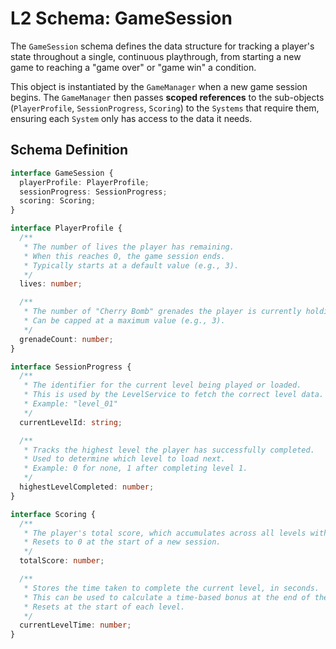 # L2 Schema: GameSession

The `GameSession` schema defines the data structure for tracking a player's state throughout a single, continuous playthrough, from starting a new game to reaching a "game over" or "game win" a condition.

This object is instantiated by the `GameManager` when a new game session begins. The `GameManager` then passes **scoped references** to the sub-objects (`PlayerProfile`, `SessionProgress`, `Scoring`) to the `Systems` that require them, ensuring each `System` only has access to the data it needs.

## Schema Definition

```typescript
interface GameSession {
  playerProfile: PlayerProfile;
  sessionProgress: SessionProgress;
  scoring: Scoring;
}

interface PlayerProfile {
  /**
   * The number of lives the player has remaining.
   * When this reaches 0, the game session ends.
   * Typically starts at a default value (e.g., 3).
   */
  lives: number;

  /**
   * The number of "Cherry Bomb" grenades the player is currently holding.
   * Can be capped at a maximum value (e.g., 3).
   */
  grenadeCount: number;
}

interface SessionProgress {
  /**
   * The identifier for the current level being played or loaded.
   * This is used by the LevelService to fetch the correct level data.
   * Example: "level_01"
   */
  currentLevelId: string;

  /**
   * Tracks the highest level the player has successfully completed.
   * Used to determine which level to load next.
   * Example: 0 for none, 1 after completing level 1.
   */
  highestLevelCompleted: number;
}

interface Scoring {
  /**
   * The player's total score, which accumulates across all levels within the session.
   * Resets to 0 at the start of a new session.
   */
  totalScore: number;

  /**
   * Stores the time taken to complete the current level, in seconds.
   * This can be used to calculate a time-based bonus at the end of the level.
   * Resets at the start of each level.
   */
  currentLevelTime: number;
}
``` 
